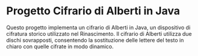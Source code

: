 # Progetto Cifrario di Alberti in Java
Questo progetto implementa un cifrario di Alberti in Java, un dispositivo di cifratura storico utilizzato nel Rinascimento. Il cifrario di Alberti utilizza due dischi sovrapposti, consentendo la sostituzione delle lettere del testo in chiaro con quelle cifrate in modo dinamico.

